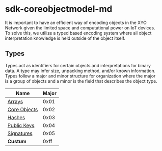 # sdk-coreobjectmodel-md

It is important to have an efficient way of encoding objects in the XYO Network given  the  limited  space  and  computational  power  on  IoT  devices.   To  solve this, we utilize a typed based encoding system where all object interpretation knowledge is held outside of the object itself.

## Types

Types act as identifiers for certain objects and interpretations for binary data. A type may infer size,  unpacking method,  and/or known information.  Types follow a major and minor structure for organization where the major is a group of objects and a minor is the field that describes the object type. 

Name | Major
--- | --- |
[Arrays](https://github.com/XYOracleNetwork/spec-coreobjectmodel-tex/blob/master/arrays.pdf) | 0x01
[Core Objects](https://github.com/XYOracleNetwork/spec-coreobjectmodel-tex/blob/master/coreObjects.pdf) | 0x02
[Hashes](https://github.com/XYOracleNetwork/spec-coreobjectmodel-tex/blob/master/hashes.pdf) | 0x03
[Public Keys](https://github.com/XYOracleNetwork/spec-coreobjectmodel-tex/blob/master/publicKeys.pdf) | 0x04
[Signatures](https://github.com/XYOracleNetwork/spec-coreobjectmodel-tex/blob/master/signatures.pdf) | 0x05
**Custum** | 0xff
